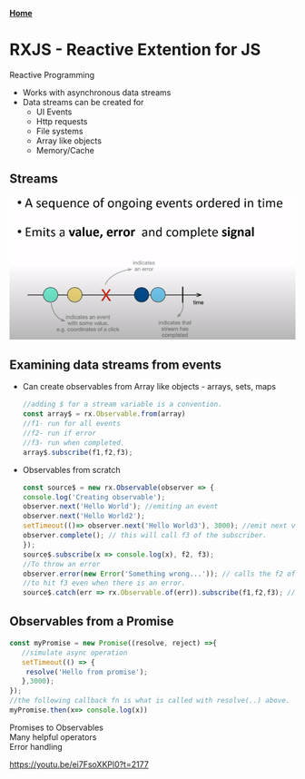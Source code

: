 **[Home](../../index.md)**  
# RXJS - Reactive Extention for JS
Reactive Programming

- Works with asynchronous data streams
- Data streams can be created for
  - UI Events
  - Http requests
  - File systems
  - Array like objects
  - Memory/Cache
  
## Streams
<img src="/assets/images/rxjs-stream.png" alt="drawing" width="600"/>

## Examining data streams from events


- Can create observables from Array like objects - arrays, sets, maps 
  ```js
  //adding $ for a stream variable is a convention.
  const array$ = rx.Observable.from(array)
  //f1- run for all events
  //f2- run if error
  //f3- run when completed.
  array$.subscribe(f1,f2,f3); 
  ```
- Observables from scratch
	```js
  const source$ = new rx.Observable(observer => {
  	console.log('Creating observable');
	observer.next('Hello World'); //emiting an event
	observer.next('Hello World2');
	setTimeout(()=> observer.next('Hello World3'), 3000); //emit next value after 3 secs.
	observer.complete(); // this will call f3 of the subscriber.
  });
  source$.subscribe(x => console.log(x), f2, f3);
  //To throw an error
  observer.error(new Error('Something wrong...')); // calls the f2 of the subscriber. But will not hit f3
  //to hit f3 even when there is an error.
  source$.catch(err => rx.Observable.of(err)).subscribe(f1,f2,f3); // of takes anything and fires an observalbe.
  ```
## Observables from a Promise

```js
const myPromise = new Promise((resolve, reject) =>{
   //simulate async operation
   setTimeout(() => {
   	resolve('Hello from promise');
   },3000);
});
//the following callback fn is what is called with resolve(..) above.
myPromise.then(x=> console.log(x))
```
Promises to Observables  
Many helpful operators  
Error handling  

https://youtu.be/ei7FsoXKPl0?t=2177
